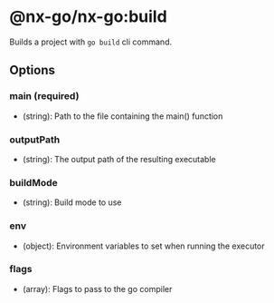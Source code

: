 # @nx-go/nx-go:build

Builds a project with `go build` cli command.

## Options

### main (required)

- (string): Path to the file containing the main() function

### outputPath

- (string): The output path of the resulting executable

### buildMode

- (string): Build mode to use

### env

- (object): Environment variables to set when running the executor

### flags

- (array): Flags to pass to the go compiler
